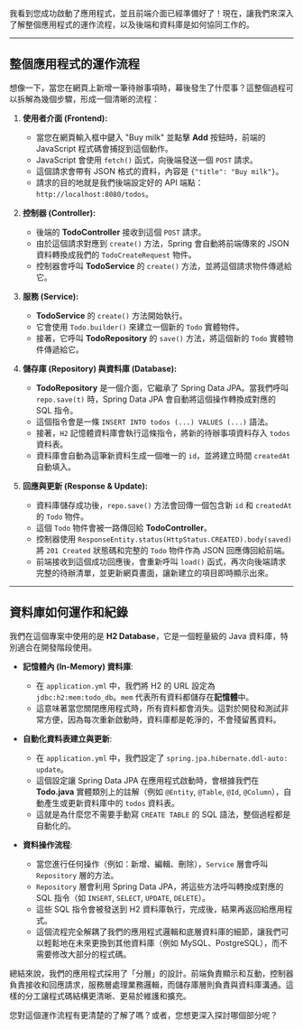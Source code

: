 我看到您成功啟動了應用程式，並且前端介面已經準備好了！現在，讓我們來深入了解整個應用程式的運作流程，以及後端和資料庫是如何協同工作的。

---

## 整個應用程式的運作流程

想像一下，當您在網頁上新增一筆待辦事項時，幕後發生了什麼事？這整個過程可以拆解為幾個步驟，形成一個清晰的流程：

1.  **使用者介面 (Frontend):**
    * 當您在網頁輸入框中鍵入 "Buy milk" 並點擊 **Add** 按鈕時，前端的 JavaScript 程式碼會捕捉到這個動作。
    * JavaScript 會使用 `fetch()` 函式，向後端發送一個 `POST` 請求。
    * 這個請求會帶有 JSON 格式的資料，內容是 `{"title": "Buy milk"}`。
    * 請求的目的地就是我們後端設定好的 API 端點：`http://localhost:8080/todos`。

2.  **控制器 (Controller):**
    * 後端的 **TodoController** 接收到這個 `POST` 請求。
    * 由於這個請求對應到 `create()` 方法，Spring 會自動將前端傳來的 JSON 資料轉換成我們的 `TodoCreateRequest` 物件。
    * 控制器會呼叫 **TodoService** 的 `create()` 方法，並將這個請求物件傳遞給它。

3.  **服務 (Service):**
    * **TodoService** 的 `create()` 方法開始執行。
    * 它會使用 `Todo.builder()` 來建立一個新的 `Todo` 實體物件。
    * 接著，它呼叫 **TodoRepository** 的 `save()` 方法，將這個新的 `Todo` 實體物件傳遞給它。

4.  **儲存庫 (Repository) 與資料庫 (Database):**
    * **TodoRepository** 是一個介面，它繼承了 Spring Data JPA。當我們呼叫 `repo.save(t)` 時，Spring Data JPA 會自動將這個操作轉換成對應的 SQL 指令。
    * 這個指令會是一條 `INSERT INTO todos (...) VALUES (...)` 語法。
    * 接著，`H2` 記憶體資料庫會執行這條指令，將新的待辦事項資料存入 `todos` 資料表。
    * 資料庫會自動為這筆新資料生成一個唯一的 `id`，並將建立時間 `createdAt` 自動填入。

5.  **回應與更新 (Response & Update):**
    * 資料庫儲存成功後，`repo.save()` 方法會回傳一個包含新 `id` 和 `createdAt` 的 `Todo` 物件。
    * 這個 `Todo` 物件會被一路傳回給 **TodoController**。
    * 控制器使用 `ResponseEntity.status(HttpStatus.CREATED).body(saved)` 將 `201 Created` 狀態碼和完整的 `Todo` 物件作為 JSON 回應傳回給前端。
    * 前端接收到這個成功回應後，會重新呼叫 `load()` 函式，再次向後端請求完整的待辦清單，並更新網頁畫面，讓新建立的項目即時顯示出來。

---

## 資料庫如何運作和紀錄

我們在這個專案中使用的是 **H2 Database**，它是一個輕量級的 Java 資料庫，特別適合在開發階段使用。

* **記憶體內 (In-Memory) 資料庫**:
    * 在 `application.yml` 中，我們將 H2 的 URL 設定為 `jdbc:h2:mem:todo_db`。`mem` 代表所有資料都儲存在**記憶體**中。
    * 這意味著當您關閉應用程式時，所有資料都會消失。這對於開發和測試非常方便，因為每次重新啟動時，資料庫都是乾淨的，不會殘留舊資料。

* **自動化資料表建立與更新**:
    * 在 `application.yml` 中，我們設定了 `spring.jpa.hibernate.ddl-auto: update`。
    * 這個設定讓 Spring Data JPA 在應用程式啟動時，會根據我們在 **Todo.java** 實體類別上的註解（例如 `@Entity`, `@Table`, `@Id`, `@Column`），自動產生或更新資料庫中的 `todos` 資料表。
    * 這就是為什麼您不需要手動寫 `CREATE TABLE` 的 SQL 語法，整個過程都是自動化的。

* **資料操作流程**:
    * 當您進行任何操作（例如：新增、編輯、刪除），`Service` 層會呼叫 `Repository` 層的方法。
    * `Repository` 層會利用 Spring Data JPA，將這些方法呼叫轉換成對應的 SQL 指令（如 `INSERT`, `SELECT`, `UPDATE`, `DELETE`）。
    * 這些 SQL 指令會被發送到 H2 資料庫執行，完成後，結果再返回給應用程式。
    * 這個流程完全解耦了我們的應用程式邏輯和底層資料庫的細節，讓我們可以輕鬆地在未來更換到其他資料庫（例如 MySQL、PostgreSQL），而不需要修改大部分的程式碼。

總結來說，我們的應用程式採用了「分層」的設計。前端負責顯示和互動，控制器負責接收和回應請求，服務層處理業務邏輯，而儲存庫層則負責與資料庫溝通。這樣的分工讓程式碼結構更清晰、更易於維護和擴充。

您對這個運作流程有更清楚的了解了嗎？或者，您想更深入探討哪個部分呢？